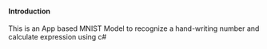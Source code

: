 #### Introduction

This is an App based MNIST Model to recognize a hand-writing number and calculate expression using c#